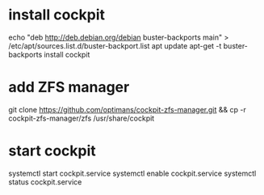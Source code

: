 # install cockpit
echo "deb http://deb.debian.org/debian buster-backports main" > /etc/apt/sources.list.d/buster-backport.list
apt update
apt-get -t buster-backports install cockpit
# add ZFS manager
git clone https://github.com/optimans/cockpit-zfs-manager.git && cp -r cockpit-zfs-manager/zfs /usr/share/cockpit
# start cockpit
systemctl start cockpit.service
systemctl enable cockpit.service
systemctl status cockpit.service
